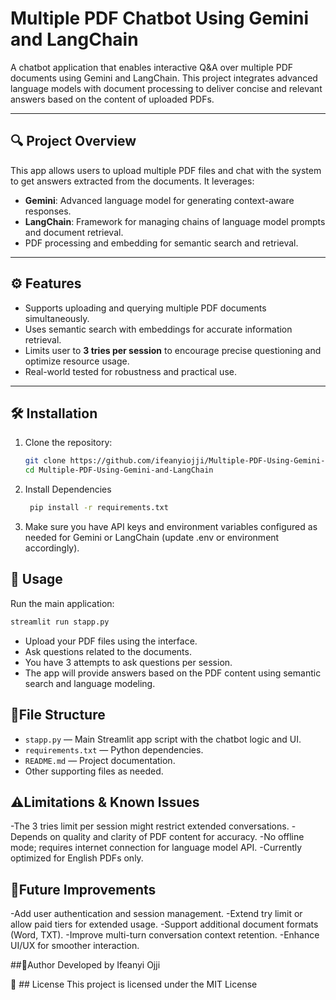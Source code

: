 # Multiple PDF Chatbot Using Gemini and LangChain

A chatbot application that enables interactive Q&A over multiple PDF documents using Gemini and LangChain. This project integrates advanced language models with document processing to deliver concise and relevant answers based on the content of uploaded PDFs.

---

## 🔍 Project Overview

This app allows users to upload multiple PDF files and chat with the system to get answers extracted from the documents. It leverages:

- **Gemini**: Advanced language model for generating context-aware responses.
- **LangChain**: Framework for managing chains of language model prompts and document retrieval.
- PDF processing and embedding for semantic search and retrieval.

---

## ⚙️ Features

- Supports uploading and querying multiple PDF documents simultaneously.
- Uses semantic search with embeddings for accurate information retrieval.
- Limits user to **3 tries per session** to encourage precise questioning and optimize resource usage.
- Real-world tested for robustness and practical use.

---

## 🛠️ Installation

1. Clone the repository:

   ```bash
   git clone https://github.com/ifeanyiojji/Multiple-PDF-Using-Gemini-and-LangChain.git
   cd Multiple-PDF-Using-Gemini-and-LangChain
    ```
2. Install Dependencies
   ```bash
    pip install -r requirements.txt
   ```
3. Make sure you have API keys and environment variables configured as needed for Gemini or LangChain (update .env or environment accordingly).


## 🚀 Usage

Run the main application:

```bash
streamlit run stapp.py
```

- Upload your PDF files using the interface.
- Ask questions related to the documents.
- You have 3 attempts to ask questions per session.
- The app will provide answers based on the PDF content using semantic search and    language modeling.

## 📄File Structure
- `stapp.py` — Main Streamlit app script with the chatbot logic and UI.
- `requirements.txt` — Python dependencies.
- `README.md` — Project documentation.
- Other supporting files as needed.

## ⚠️Limitations & Known Issues
-The 3 tries limit per session might restrict extended conversations.
-Depends on quality and clarity of PDF content for accuracy.
-No offline mode; requires internet connection for language model API.
-Currently optimized for English PDFs only.

## 🌟Future Improvements
-Add user authentication and session management.
-Extend try limit or allow paid tiers for extended usage.
-Support additional document formats (Word, TXT).
-Improve multi-turn conversation context retention.
-Enhance UI/UX for smoother interaction.

##👤Author
Developed by Ifeanyi Ojji

📜 ## License
This project is licensed under the MIT License

